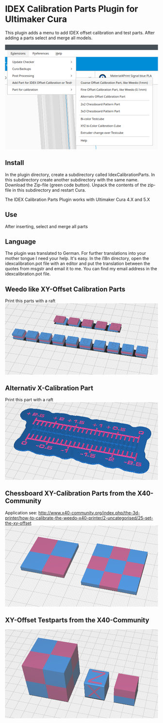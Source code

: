 # IDEX Calibration Parts Plugin for Ultimaker Cura

This plugin adds a menu to add IDEX offset calibration and test parts. After adding a parts select and merge all models.

![menu Extensions IDEX Calibration Parts](./images/menu.png)

## Install
In the plugin directory, create a subdirectory called IdexCalibrationParts. In this subdirectory create another subdirectory with the same name. Download the Zip-file (green code button). Unpack the contents of the zip-file in this subdirectory and restart Cura.

The IDEX Calibration Parts Plugin works with Ultimaker Cura 4.X and 5.X


## Use
After inserting, select and merge all parts


## Language
The plugin was translated to German. For further translations into your mother tongue I need your help. It's easy. In the i18n directory, open the idexcalibration.pot file with an editor and put the translation between the quotes from msgstr and email it to me. You can find my email address in the idexcalibration.pot file.


## Weedo like XY-Offset Calibration Parts
Print this parts with a raft
![Weedo calibration parts](./images/calibration_weedo_x40.png)


## Alternativ X-Calibration Part
Print this part with a raft
![Alternativ calibration part](./images/calibration_alternativ.png)



## Chessboard XY-Calibration Parts from the X40-Community
Application see: http://www.x40-community.org/index.php/the-3d-printer/how-to-calibrate-the-weedo-x40-printer/2-uncategorised/25-set-the-xy-offset
![Chessboard parts](./images/chessboard_pattern.png)




## XY-Offset Testparts from the X40-Community
![Test parts](./images/test_cubs.png)
